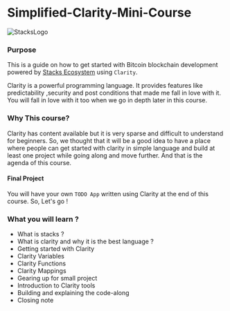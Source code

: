 # Simplified-Clarity-Mini-Course
![StacksLogo](https://blockgeeks.com/wp-content/uploads/2021/01/Screen-Shot-2021-01-12-at-10.43.14-AM.png)
### Purpose 

This is a guide on how to get started with Bitcoin blockchain development powered by [Stacks Ecosystem](https://www.stacks.co/) using `Clarity`.

Clarity is a powerful programming language.
It provides features like predictability ,security and post conditions that made me fall in love with it.
You will fall in love with it too when we go in depth later in this course.

### Why This course?
Clarity has content available but it is very sparse and difficult to understand for beginners.
So, we thought that it will be a good idea to have a place where people can get started with clarity
in simple language and build at least one project while going along and move further.
And that is the agenda of this course.

#### Final Project 
You will have your own `TODO App` written using Clarity at the end of this course. So, Let's go !

### What you will learn ?
  
  - What is stacks ?
  - What is clarity and why it is the best language ?
  - Getting started with Clarity 
  - Clarity Variables
  - Clarity Functions
  - Clarity Mappings
  - Gearing up for small project
  - Introduction to Clarity tools
  - Building and explaining the code-along
  - Closing note
